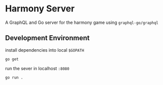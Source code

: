 # Harmony Server
A GraphQL and Go server for the harmony game using `graphql-go/graphql`

## Development Environment
install dependencies into local `$GOPATH`
```
go get
```

run the sever in localhost `:8080`
```
go run .
```